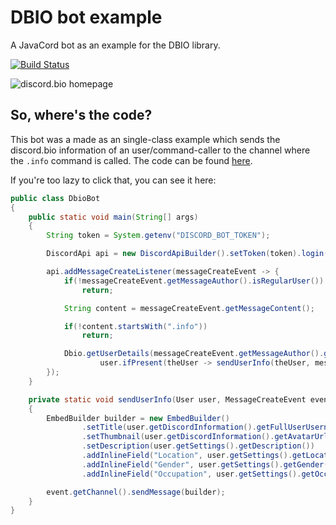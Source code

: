 # DBIO bot example
A JavaCord bot as an example for the DBIO library.

[![Build Status](https://travis-ci.com/zastrixarundell/dbio-bot.svg?branch=master)](https://travis-ci.com/zastrixarundell/dbio)

![discord.bio homepage](https://raw.githubusercontent.com/zastrixarundell/dbio/master/assets/home.png)

## So, where's the code?
This bot was a made as an single-class example which sends the discord.bio information of an user/command-caller to the channel where the `.info` command is called. The code can be found [here](https://github.com/zastrixarundell/dbio-bot/blob/master/src/main/java/bio/discord/dbiobot/DbioBot.java).

If you're too lazy to click that, you can see it here:
```java
public class DbioBot
{
    public static void main(String[] args)
    {
        String token = System.getenv("DISCORD_BOT_TOKEN");

        DiscordApi api = new DiscordApiBuilder().setToken(token).login().join();

        api.addMessageCreateListener(messageCreateEvent -> {
            if(!messageCreateEvent.getMessageAuthor().isRegularUser())
                return;

            String content = messageCreateEvent.getMessageContent();

            if(!content.startsWith(".info"))
                return;

            Dbio.getUserDetails(messageCreateEvent.getMessageAuthor().getIdAsString()).thenAcceptAsync(user ->
                    user.ifPresent(theUser -> sendUserInfo(theUser, messageCreateEvent)));
        });
    }

    private static void sendUserInfo(User user, MessageCreateEvent event)
    {
        EmbedBuilder builder = new EmbedBuilder()
                .setTitle(user.getDiscordInformation().getFullUserUsername())
                .setThumbnail(user.getDiscordInformation().getAvatarUrl("png"))
                .setDescription(user.getSettings().getDescription())
                .addInlineField("Location", user.getSettings().getLocation())
                .addInlineField("Gender", user.getSettings().getGender().name())
                .addInlineField("Occupation", user.getSettings().getOccupation());

        event.getChannel().sendMessage(builder);
    }
}
```
